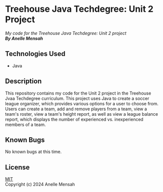 # Treehouse Java Techdegree: Unit 2 Project
_My code for the Treehouse Java Techdegree: Unit 2 project_
\
_**By Anelle Mensah**_

## Technologies Used
* Java

## Description
This repository contains my code for the Unit 2 project in the Treehouse Jvaa Techdegree curriculum. This project uses Java to create a soccer league organizer, which provides various options for a user to choose from. Users can create a team, add and remove players from a team, view a team's roster, view a team's height report, as well as view a league balance report, which displays the number of experienced vs. inexperienced members of a team.

## Known Bugs
No known bugs at this time.

## License
[MIT](https://choosealicense.com/licenses/mit/#)
\
Copyright (c) 2024 Anelle Mensah